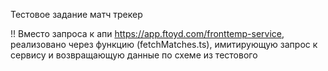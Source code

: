 Тестовое задание матч трекер

!! Вместо запроса к апи https://app.ftoyd.com/fronttemp-service,
реализовано через функцию (fetchMatches.ts),
имитирующую запрос к сервису и возвращающую данные по схеме из тестового